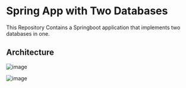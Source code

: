# Spring App with Two Databases
This Repository Contains a Springboot application that implements two databases in one.

## Architecture 

![image](https://github.com/lgsurith/twodb-springapp/assets/117572209/35c4f988-b539-493d-8965-4fc6c0c25a1c)

![image](https://github.com/lgsurith/twodb-springapp/assets/117572209/48c589a2-b507-43ad-9521-01926834e915)


